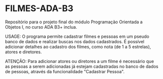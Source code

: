 # FILMES-ADA-B3
Repositório para o projeto final do módulo Programação Orientada a Objetos I, no curso ADA B3+ inclua.

USAGE: O programa permite cadastrar filmes e pessoas em um pseudo banco de dados e realizar buscas nos dados cadastrados.
É possível adicionar detalhes ao cadastro dos filmes, como nota (de 1 a 5 estrelas), atores e diretores.

ATENÇÃO: Para adicionar atores ou diretores a um filme é necessário que as pessoas a serem adicionadas já estejam cadastradas no 
banco de dados de pessoas, através da funcionalidade "Cadastrar Pessoa".
